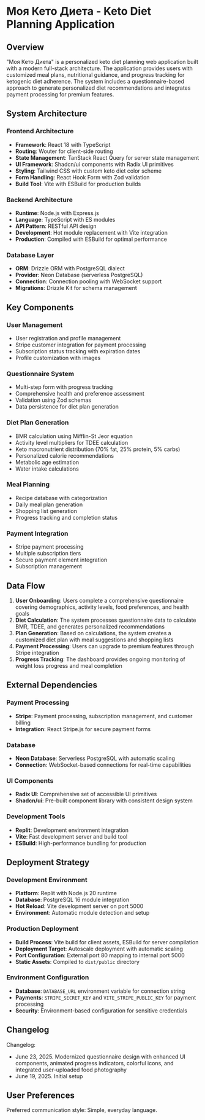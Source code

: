 # Моя Кето Диета - Keto Diet Planning Application

## Overview

"Моя Кето Диета" is a personalized keto diet planning web application built with a modern full-stack architecture. The application provides users with customized meal plans, nutritional guidance, and progress tracking for ketogenic diet adherence. The system includes a questionnaire-based approach to generate personalized diet recommendations and integrates payment processing for premium features.

## System Architecture

### Frontend Architecture
- **Framework**: React 18 with TypeScript
- **Routing**: Wouter for client-side routing
- **State Management**: TanStack React Query for server state management
- **UI Framework**: Shadcn/ui components with Radix UI primitives
- **Styling**: Tailwind CSS with custom keto diet color scheme
- **Form Handling**: React Hook Form with Zod validation
- **Build Tool**: Vite with ESBuild for production builds

### Backend Architecture
- **Runtime**: Node.js with Express.js
- **Language**: TypeScript with ES modules
- **API Pattern**: RESTful API design
- **Development**: Hot module replacement with Vite integration
- **Production**: Compiled with ESBuild for optimal performance

### Database Layer
- **ORM**: Drizzle ORM with PostgreSQL dialect
- **Provider**: Neon Database (serverless PostgreSQL)
- **Connection**: Connection pooling with WebSocket support
- **Migrations**: Drizzle Kit for schema management

## Key Components

### User Management
- User registration and profile management
- Stripe customer integration for payment processing
- Subscription status tracking with expiration dates
- Profile customization with images

### Questionnaire System
- Multi-step form with progress tracking
- Comprehensive health and preference assessment
- Validation using Zod schemas
- Data persistence for diet plan generation

### Diet Plan Generation
- BMR calculation using Mifflin-St Jeor equation
- Activity level multipliers for TDEE calculation
- Keto macronutrient distribution (70% fat, 25% protein, 5% carbs)
- Personalized calorie recommendations
- Metabolic age estimation
- Water intake calculations

### Meal Planning
- Recipe database with categorization
- Daily meal plan generation
- Shopping list generation
- Progress tracking and completion status

### Payment Integration
- Stripe payment processing
- Multiple subscription tiers
- Secure payment element integration
- Subscription management

## Data Flow

1. **User Onboarding**: Users complete a comprehensive questionnaire covering demographics, activity levels, food preferences, and health goals
2. **Diet Calculation**: The system processes questionnaire data to calculate BMR, TDEE, and generates personalized recommendations
3. **Plan Generation**: Based on calculations, the system creates a customized diet plan with meal suggestions and shopping lists
4. **Payment Processing**: Users can upgrade to premium features through Stripe integration
5. **Progress Tracking**: The dashboard provides ongoing monitoring of weight loss progress and meal completion

## External Dependencies

### Payment Processing
- **Stripe**: Payment processing, subscription management, and customer billing
- **Integration**: React Stripe.js for secure payment forms

### Database
- **Neon Database**: Serverless PostgreSQL with automatic scaling
- **Connection**: WebSocket-based connections for real-time capabilities

### UI Components
- **Radix UI**: Comprehensive set of accessible UI primitives
- **Shadcn/ui**: Pre-built component library with consistent design system

### Development Tools
- **Replit**: Development environment integration
- **Vite**: Fast development server and build tool
- **ESBuild**: High-performance bundling for production

## Deployment Strategy

### Development Environment
- **Platform**: Replit with Node.js 20 runtime
- **Database**: PostgreSQL 16 module integration
- **Hot Reload**: Vite development server on port 5000
- **Environment**: Automatic module detection and setup

### Production Deployment
- **Build Process**: Vite build for client assets, ESBuild for server compilation
- **Deployment Target**: Autoscale deployment with automatic scaling
- **Port Configuration**: External port 80 mapping to internal port 5000
- **Static Assets**: Compiled to `dist/public` directory

### Environment Configuration
- **Database**: `DATABASE_URL` environment variable for connection string
- **Payments**: `STRIPE_SECRET_KEY` and `VITE_STRIPE_PUBLIC_KEY` for payment processing
- **Security**: Environment-based configuration for sensitive credentials

## Changelog

Changelog:
- June 23, 2025. Modernized questionnaire design with enhanced UI components, animated progress indicators, colorful icons, and integrated user-uploaded food photography
- June 19, 2025. Initial setup

## User Preferences

Preferred communication style: Simple, everyday language.